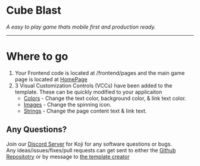 # Cube Blast

*A easy to play game thats mobile first and production ready.*

-------
# Where to go
1. Your Frontend code is located at /frontend/pages and the main game page is located at [HomePage](#~/frontend/pages/HomePage/index.js)
2. 3 Visual Customization Controls (VCCs) have been added to the template. These can be quickly modified to your applicaiton
    - [Colors](#~/.koji/customization/style.json!visual) - Change the text color, background color, & link text color.
    - [Images](#~/.koji/customization/images.json!visual) - Change the spinning icon.
    - [Strings](#~/.koji/customization/strings.json!visual) - Change the page content text & link text.

## Any Questions?

Join our [Discord Server](https://discord.gg/eQuMJF6) for Koji for any software questions or bugs.   
Any ideas/issues/fixes/pull requests can get sent to either the [Github Repositotry](https://github.com/madewithkoji/cube-blast)
or by message to [the template creator](https://gokoji.com/profile/jones)
